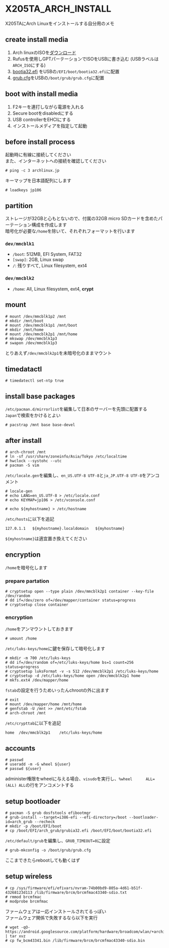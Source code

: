 # X205TA_ARCH_INSTALL
X205TAにArch Linuxをインストールする自分用のメモ

## create install media

1. Arch linuxのISOを[ダウンロード](https://www.archlinux.jp/download/)
2. Rufusを使用しGPTパーテーションでISOをUSBに書き込む (USBラベルは`ARCH_ISO`にする)
3. [bootia32.efi](https://github.com/hirotakaster/baytail-bootia32.efi/blob/master/bootia32.efi)
をUSBの`/EFI/boot/bootia32.efi`に配置
4. [grub.cfg](https://github.com/heptaliane/X205TA_ARCH_INSTALL/blob/master/grub.cfg)をUSBの`/boot/grub/grub.cfg`に配置

## boot with install media
1. F2キーを連打しながら電源を入れる
2. Secure bootをdisabledにする
3. USB controllerをEHCIにする
4. インストールメディアを指定して起動

## before install process
起動時に有線に接続してください  
また、インターネットへの接続を確認してください
```
# ping -c 3 archlinux.jp
```

キーマップを日本語配列にします  
```
# loadkeys jp106
```

## partition
ストレージが32GBと心もとないので、付属の32GB micro SDカードを含めたパーテーション構成を作成します  
暗号化が必要な`/home`を除いて、それぞれフォーマットを行います

### `dev/mmcblk1`
* `/boot`: 512MB, EFI System, FAT32
* `[swap]`: 2GB, Linux swap
* `/`:  残りすべて, Linux filesystem, ext4

### `dev/mmcblk2`
* `/home`: All, Linux filesystem, ext4, **crypt**


## mount
```
# mount /dev/mmcblk1p2 /mnt
# mkdir /mnt/boot
# mount /dev/mmcblk1p1 /mnt/boot
# mkdir /mnt/home
# mount /dev/mmcblk2p1 /mnt/home
# mkswap /dev/mmcblk1p3
# swapon /dev/mmcblk1p3
```
とりあえず`/dev/mmcblk2p1`を未暗号化のままマウント

## timedatactl
```
# timedatectl set-ntp true
```

## install base packages
`/etc/pacman.d/mirrorlist`を編集して日本のサーバーを先頭に配置する  
`Japan`で検索をかけるとよい

```
# pacstrap /mnt base base-devel
```

## after install
```
# arch-chroot /mnt
# ln -sf /usr/share/zoneinfo/Asia/Tokyo /etc/localtime
# hwclock --systohc --utc
# pacman -S vim
```

`/etc/locale.gen`を編集し、`en_US.UTF-8 UTF-8`と`ja_JP.UTF-8 UTF-8`をアンコメント
```
# locale-gen
# echo LANG=en_US.UTF-8 > /etc/locale.conf
# echo KEYMAP=jp106 > /etc/vconsole.conf
```

```
# echo ${myhostname} > /etc/hostname
```

`/etc/hosts`に以下を追記
```
127.0.1.1	${myhostname}.localdomain	${myhostname}
```

`${myhostname}`は適宜置き換えてください


## encryption
`/home`を暗号化します

### prepare partation
```
# cryptsetup open --type plain /dev/mmcblk2p1 container --key-file /dev/random
# dd if=/dev/zero of=/dev/mapper/container status=progress
# cryptsetup close container
```

### encryption
`/home`をアンマウントしておきます
```
# umount /home
```
`/etc/luks-keys/home`に鍵を保存して暗号化します
```
# mkdir -m 700 /etc/luks-keys
# dd if=/dev/random of=/etc/luks-keys/home bs=1 count=256 status=progress
# cryptsetup luksFormat -v -s 512 /dev/mmcblk2p1 /etc/luks-keys/home
# cryptsetup -d /etc/luks-keys/home open /dev/mmcblk2p1 home
# mkfs.ext4 /dev/mapper/home
```
`fstab`の設定を行うためいったんchrootの外に出ます
```
# exit
# mount /dev/mapper/home /mnt/home
# genfstab -U /mnt >> /mnt/etc/fstab
# arch-chroot /mnt
```
`/etc/crypttab`に以下を追記
```
home  /dev/mmcblk2p1    /etc/luks-keys/home
```

## accounts
```
# passwd
# useradd -m -G wheel ${user}
# passwd ${user}
```

administer権限をwheelに与える場合、`visudo`を実行し、`%wheel      ALL=(ALL) ALL`の行をアンコメントする

## setup bootloader
```
# pacman -S grub dosfstools efibootmgr
# grub-install --target=i386-efi --efi-directory=/boot --bootloader-id=arch_grub --recheck
# mkdir -p /boot/EFI/boot
# cp /boot/EFI/arch_grub/grubia32.efi /boot/EFI/boot/bootia32.efi
```
`/etc/default/grub`を編集し、`GRUB_TIMEOUT=0`に設定
```
# grub-mkconfig -o /boot/grub/grub.cfg
```
ここまできたらrebootしても動くはず

## setup wireless
```
# cp /sys/firmware/efi/efivars/nvram-74b00bd9-805a-4d61-b51f-43268123d113 /lib/firmware/brcm/brcmfmac43340-sdio.txt
# rmmod brcmfmac
# modprobe brcmfmac
```
ファームウェアは一応インストールされてるっぽい  
ファームウェア関係で失敗するなら以下を実行
```
# wget -qO- https://android.googlesource.com/platform/hardware/broadcom/wlan/+archive/master/bcmdhd/firmware/bcm43341.tar.gz | tar xvz
# cp fw_bcm43341.bin /lib/firmware/brcm/brcmfmac43340-sdio.bin
```
